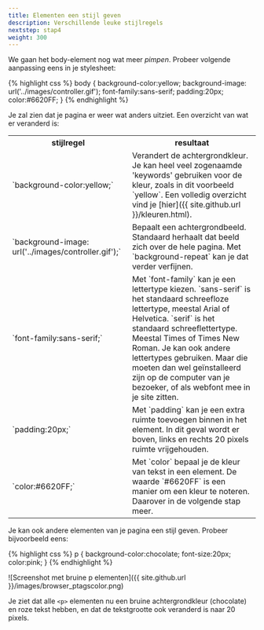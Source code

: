 ```yaml
---
title: Elementen een stijl geven
description: Verschillende leuke stijlregels
nextstep: stap4
weight: 300
---
```

We gaan het body-element nog wat meer _pimpen_. Probeer volgende aanpassing eens in je stylesheet:

{% highlight css %}
body {
    background-color:yellow;
    background-image:
        url('../images/controller.gif');
    font-family:sans-serif;
    padding:20px;
    color:#6620FF;
}
{% endhighlight %}

Je zal zien dat je pagina er weer wat anders uitziet. Een overzicht van wat er veranderd is:

<table class="deftable">
    <tr>
        <th>stijlregel</th><th>resultaat</th>
    </tr>
    <tr>
        <td markdown="span">`background-color:yellow;`</td><td markdown="span">Verandert de achtergrondkleur. Je kan heel veel zogenaamde 'keywords' gebruiken voor de kleur, zoals in dit voorbeeld `yellow`. Een volledig overzicht vind je [hier]({{ site.github.url }}/kleuren.html).</td>
    </tr>
    <tr>
        <td markdown="span">`background-image:
            url('../images/controller.gif');`</td><td markdown="span">Bepaalt een achtergrondbeeld. Standaard herhaalt dat beeld zich over de hele pagina. Met `background-repeat` kan je dat verder verfijnen.</td>
    </tr>
    <tr>
        <td markdown="span">`font-family:sans-serif;`</td><td markdown="span">Met `font-family` kan je een lettertype kiezen. `sans-serif` is het standaard schreefloze lettertype, meestal Arial of Helvetica. `serif` is het standaard schreeflettertype. Meestal Times of Times New Roman. Je kan ook andere lettertypes gebruiken. Maar die moeten dan wel geïnstalleerd zijn op de computer van je bezoeker, of als webfont mee in je site zitten.</td>
    </tr>
    <tr>
        <td markdown="span">`padding:20px;`</td><td markdown="span">Met `padding` kan je een extra ruimte toevoegen binnen in het element. In dit geval wordt er boven, links en rechts 20 pixels ruimte vrijgehouden.</td>
    </tr>
    <tr>
        <td markdown="span">`color:#6620FF;`</td><td markdown="span">Met `color` bepaal je de kleur van tekst in een element. De waarde `#6620FF` is een manier om een kleur te noteren. Daarover in de volgende stap meer.</td>
    </tr>
</table>

Je kan ook andere elementen van je pagina een stijl geven. Probeer bijvoorbeeld eens:

{% highlight css %}
p {
    background-color:chocolate;
    font-size:20px;
    color:pink;
}
{% endhighlight %}

![Screenshot met bruine p elementen]({{ site.github.url }}/images/browser_ptagscolor.png)

Je ziet dat alle `<p>` elementen nu een bruine achtergrondkleur (chocolate) en roze tekst hebben, en dat de tekstgrootte ook veranderd is naar 20 pixels.
